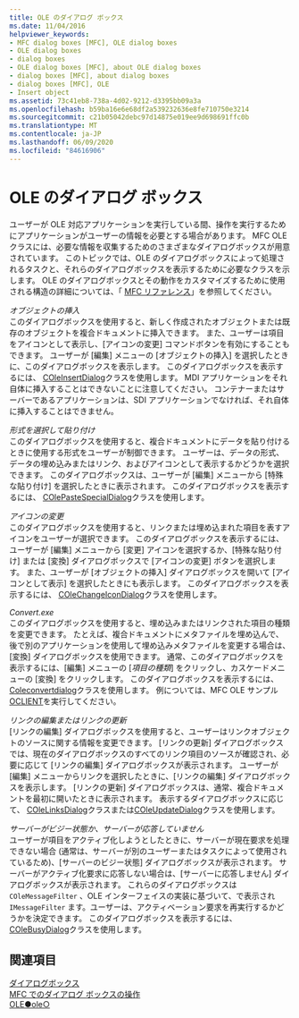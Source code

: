 ```yaml
---
title: OLE のダイアログ ボックス
ms.date: 11/04/2016
helpviewer_keywords:
- MFC dialog boxes [MFC], OLE dialog boxes
- OLE dialog boxes
- dialog boxes
- OLE dialog boxes [MFC], about OLE dialog boxes
- dialog boxes [MFC], about dialog boxes
- dialog boxes [MFC], OLE
- Insert object
ms.assetid: 73c41eb8-738a-4d02-9212-d3395bb09a3a
ms.openlocfilehash: b59ba16e6e68df2a539232636e8fe710750e3214
ms.sourcegitcommit: c21b05042debc97d14875e019ee9d698691ffc0b
ms.translationtype: MT
ms.contentlocale: ja-JP
ms.lasthandoff: 06/09/2020
ms.locfileid: "84616906"
---
```

# <a name="dialog-boxes-in-ole"></a>OLE のダイアログ ボックス

ユーザーが OLE 対応アプリケーションを実行している間、操作を実行するためにアプリケーションがユーザーの情報を必要とする場合があります。 MFC OLE クラスには、必要な情報を収集するためのさまざまなダイアログボックスが用意されています。 このトピックでは、OLE のダイアログボックスによって処理されるタスクと、それらのダイアログボックスを表示するために必要なクラスを示します。 OLE のダイアログボックスとその動作をカスタマイズするために使用される構造の詳細については、「 [MFC リファレンス](mfc-desktop-applications.md)」を参照してください。

*オブジェクトの挿入*<br/>
このダイアログボックスを使用すると、新しく作成されたオブジェクトまたは既存のオブジェクトを複合ドキュメントに挿入できます。 また、ユーザーは項目をアイコンとして表示し、[アイコンの変更] コマンドボタンを有効にすることもできます。 ユーザーが [編集] メニューの [オブジェクトの挿入] を選択したときに、このダイアログボックスを表示します。 このダイアログボックスを表示するには、 [COleInsertDialog](reference/coleinsertdialog-class.md)クラスを使用します。 MDI アプリケーションをそれ自体に挿入することはできないことに注意してください。 コンテナーまたはサーバーであるアプリケーションは、SDI アプリケーションでなければ、それ自体に挿入することはできません。

*形式を選択して貼り付け*<br/>
このダイアログボックスを使用すると、複合ドキュメントにデータを貼り付けるときに使用する形式をユーザーが制御できます。 ユーザーは、データの形式、データの埋め込みまたはリンク、およびアイコンとして表示するかどうかを選択できます。 このダイアログボックスは、ユーザーが [編集] メニューから [特殊な貼り付け] を選択したときに表示されます。 このダイアログボックスを表示するには、 [COlePasteSpecialDialog](reference/colepastespecialdialog-class.md)クラスを使用します。

*アイコンの変更*<br/>
このダイアログボックスを使用すると、リンクまたは埋め込まれた項目を表すアイコンをユーザーが選択できます。 このダイアログボックスを表示するには、ユーザーが [編集] メニューから [変更] アイコンを選択するか、[特殊な貼り付け] または [変換] ダイアログボックスで [アイコンの変更] ボタンを選択します。 また、ユーザーが [オブジェクトの挿入] ダイアログボックスを開いて [アイコンとして表示] を選択したときにも表示します。 このダイアログボックスを表示するには、 [COleChangeIconDialog](reference/colechangeicondialog-class.md)クラスを使用します。

*Convert.exe*<br/>
このダイアログボックスを使用すると、埋め込みまたはリンクされた項目の種類を変更できます。 たとえば、複合ドキュメントにメタファイルを埋め込んで、後で別のアプリケーションを使用して埋め込みメタファイルを変更する場合は、[変換] ダイアログボックスを使用できます。 通常、このダイアログボックスを表示するには、[編集] メニューの [*項目の種類*] をクリックし、カスケードメニューの [変換] をクリックします。 このダイアログボックスを表示するには、 [Coleconvertdialog](reference/coleconvertdialog-class.md)クラスを使用します。 例については、MFC OLE サンプル[OCLIENT](../overview/visual-cpp-samples.md)を実行してください。

*リンクの編集またはリンクの更新*<br/>
[リンクの編集] ダイアログボックスを使用すると、ユーザーはリンクオブジェクトのソースに関する情報を変更できます。 [リンクの更新] ダイアログボックスでは、現在のダイアログボックスのすべてのリンク項目のソースが確認され、必要に応じて [リンクの編集] ダイアログボックスが表示されます。 ユーザーが [編集] メニューからリンクを選択したときに、[リンクの編集] ダイアログボックスを表示します。 [リンクの更新] ダイアログボックスは、通常、複合ドキュメントを最初に開いたときに表示されます。 表示するダイアログボックスに応じて、 [COleLinksDialog](reference/colelinksdialog-class.md)クラスまたは[COleUpdateDialog](reference/coleupdatedialog-class.md)クラスを使用します。

*サーバーがビジー状態か、サーバーが応答していません*<br/>
ユーザーが項目をアクティブ化しようとしたときに、サーバーが現在要求を処理できない場合 (通常は、サーバーが別のユーザーまたはタスクによって使用されているため)、[サーバーのビジー状態] ダイアログボックスが表示されます。 サーバーがアクティブ化要求に応答しない場合は、[サーバーに応答しません] ダイアログボックスが表示されます。 これらのダイアログボックスは `COleMessageFilter` 、OLE インターフェイスの実装に基づいて、で表示され `IMessageFilter` ます。ユーザーは、アクティベーション要求を再実行するかどうかを決定できます。 このダイアログボックスを表示するには、 [COleBusyDialog](reference/colebusydialog-class.md)クラスを使用します。

## <a name="see-also"></a>関連項目

[ダイアログボックス](dialog-boxes.md)<br/>
[MFC でのダイアログ ボックスの操作](life-cycle-of-a-dialog-box.md)<br/>
[OLE●ole○](ole-in-mfc.md)

